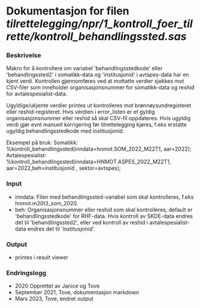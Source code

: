 
# Dokumentasjon for filen *tilrettelegging/npr/1_kontroll_foer_tilrette/kontroll_behandlingssted.sas*

### Beskrivelse

Makro for å kontrollere om variabel 'behandlingsstedkode' eller 'behandlingssted2' i somatikk-data og 'institusjonid' i avtspes-data har en kjent verdi.
Kontrollen gjennomføres ved at mottatte verdier sjekkes mot CSV-filer som inneholder organisasjonsnummer for somatikk-data og reshid for avtalespesialist-data. 

Ugyldige/ukjente verdier printes ut kontrolleres mot brønnøysundregisteret eller reshid-registeret.
Hvis verdien i error_listen er et gyldig organisasjonsnummer eller reshid så skal CSV-fil oppdateres.
Hvis ugyldig verdi gjør evnt manuell korrigering før tilrettelegging kjøres, f.eks erstatte ugyldig behandlingsstedkode med institusjonid.

Eksempel på bruk:
Somatikk:           %kontroll_behandlingssted(inndata=hnmot.SOM_2022_M22T1, aar=2022);
Avtalespesialist:   %kontroll_behandlingssted(inndata=HNMOT.ASPES_2022_M22T1, aar=2022,beh=institusjonid , sektor=avtspes);


### Input 
- inndata: Filen med behandlingssted-variabel som skal kontrolleres, f.eks hnmot.m20t3_som_2020.
- beh: Organisasjonsnummer eller reshid som skal kontrolleres, default er 'behandlingsstedkode' for RHF-data. Hvis kontroll av SKDE-data endres det til 'behandlingssted2', eller ved kontroll av reshid i avtalespesialist-data endres det til 'institusjonid'.

### Output 
- printes i result viewer

### Endringslogg
- 2020 Opprettet av Janice og Tove
- September 2021, Tove, dokumentasjon markdown
- Mars 2023, Tove, endret output
